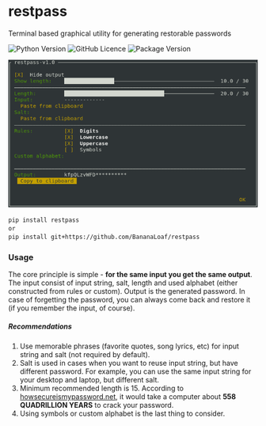 # restpass
Terminal based graphical utility for generating restorable passwords

![Python Version](https://img.shields.io/pypi/pyversions/restpass.svg?color=yellow&style=flat-square)
![GitHub Licence](https://img.shields.io/github/license/BananaLoaf/restpass.svg?color=blue&style=flat-square)
![Package Version](https://img.shields.io/pypi/v/restpass.svg?color=green&style=flat-square)

![UI](misc/ui.png?raw=true)
```bash
pip install restpass
or
pip install git+https://github.com/BananaLoaf/restpass
```
### Usage
The core principle is simple - **for the same input you get the same output**. 
The input consist of input string, salt, length and used alphabet (either constructed from rules or custom).
Output is the generated password. In case of forgetting the password, you can always come back and restore it (if you remember the input, of course).
##### Recommendations
1. Use memorable phrases (favorite quotes, song lyrics, etc) for input string and salt (not required by default).
2. Salt is used in cases when you want to reuse input string, but have different password. For example, you can use the same input string for your desktop and laptop, but different salt.
3. Minimum recommended length is 15. According to [howsecureismypassword.net](howsecureismypassword.net), it would take a computer about **558 QUADRILLION YEARS** to crack your password.
4. Using symbols or custom alphabet is the last thing to consider.